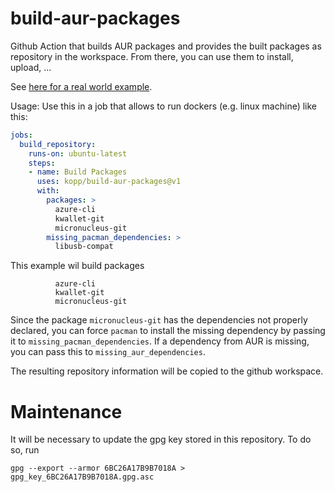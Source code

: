 # build-aur-packages

Github Action that builds AUR packages and provides the built packages as
repository in the workspace.
From there, you can use them to install, upload, ...

See
[here for a real world example](https://github.com/kopp/aurci2).

Usage:
Use this in a job that allows to run dockers (e.g. linux machine) like this:

```yaml
jobs:
  build_repository:
    runs-on: ubuntu-latest
    steps:
    - name: Build Packages
      uses: kopp/build-aur-packages@v1
      with:
        packages: >
          azure-cli
          kwallet-git
          micronucleus-git
        missing_pacman_dependencies: >
          libusb-compat
```

This example wil build packages

```
          azure-cli
          kwallet-git
          micronucleus-git
```

Since the package `micronucleus-git` has the dependencies not properly
declared, you can force `pacman` to install the missing dependency by passing
it to `missing_pacman_dependencies`.
If a dependency from AUR is missing, you can pass this to
`missing_aur_dependencies`.

The resulting repository information will be copied to the github workspace.


# Maintenance

It will be necessary to update the gpg key stored in this repository.
To do so, run

    gpg --export --armor 6BC26A17B9B7018A > gpg_key_6BC26A17B9B7018A.gpg.asc
